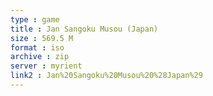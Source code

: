 ```yaml
---
type : game
title : Jan Sangoku Musou (Japan)
size : 569.5 M
format : iso
archive : zip
server : myrient
link2 : Jan%20Sangoku%20Musou%20%28Japan%29
---
```

